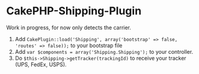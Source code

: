 CakePHP-Shipping-Plugin
=======================
Work in progress, for now only detects the carrier.

1) Add ```CakePlugin::load('Shipping', array('bootstrap' => false, 'routes' => false));``` to your bootstrap file
2) Add ```var $components = array('Shipping.Shipping');``` to your controller.
3) Do ```$this->Shipping->getTracker(trackingId)``` to receive your tracker (UPS, FedEx, USPS).